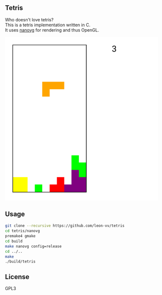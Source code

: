## Tetris

Who doesn't love tetris? <br />
This is a tetris implementation written in C. <br />
It uses [nanovg](https://github.com/memononen/nanovg) for rendering and thus OpenGL. <br />


![Image of the game window](https://raw.githubusercontent.com/leon-vv/tetris/master/tetris.png)

## Usage

```Bash
git clone --recursive https://github.com/leon-vv/tetris
cd tetris/nanovg
premake4 gmake
cd build
make nanovg config=release
cd ../..
make
./build/tetris
```

## License

GPL3
